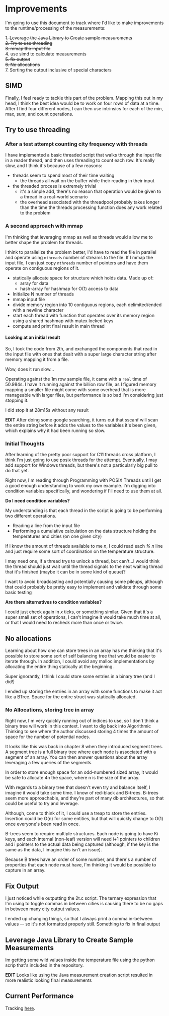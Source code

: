 # Improvements

I'm going to use this document to track where I'd like to make improvements to the runtime/processing of the measurements:

<strike>1. Leverage the Java Library to Create sample measurements</strike>  
<strike>2. Try to use threading</strike>  
<strike>3. mmap the input file</strike>  
4. use simd to calculate measurements  
<strike>5. fix output</strike>  
<strike>6. No allocations</strike>  
7. Sorting the output inclusive of special characters  

## SIMD

Finally, I feel ready to tackle this part of the problem. Mapping this out in my head, I think the best idea would be to work on four rows of data at a time. After I find four different nodes, I can then use intrinsics for each of the min, max, sum, and count operations.

## Try to use threading

### After a test attempt counting city frequency with threads

I have implemented a basic threaded script that walks through the input file in a reader thread, and then uses threading to count each row. It's really slow, and I think it's because of a few reasons:

- threads seem to spend most of their time waiting
  - the threads all wait on the buffer while their reading in their input
- the threaded process is extremely trivial
  - it's a simple add, there's no reason that operation would be given to a thread in a real-world scenario
  - the overhead associated with the threadpool probably takes longer than the time the threads processing function does any work related to the problem

### A second approach with mmap

I'm thinking that leveraging mmap as well as threads would allow me to better shape the problem for threads.

I think to parallelize the problem better, I'd have to read the file in parallel and operate using `nthreads` number of streams to the file. If I mmap the input file, I can just copy `nthreads` number of pointers and have them operate on contiguous regions of it.

- statically allocate space for structure which holds data. Made up of:
  - array for data
  - hash-array for hashmap for O(1) access to data
- Initialize N number of threads
- mmap input file
- divide memory region into 10 contiguous regions, each delimited/ended with a newline character
- start each thread with function that operates over its memory region using a shared hashmap with mutex locked keys
- compute and print final result in main thread

#### Looking at an initial result

So, I took the code from 2th, and exchanged the components that read in the input file with ones that dealt with a super large character string after memory mapping it from a file.

Wow, does it run slow...

Operating against the 1m row sample file, it came with a `real` time of 50.984s. I have it running against the billion row file, as I figured memory mapping a smaller file might come with some overhead that is more manageable with larger files, but performance is so bad I'm considering just stopping it.

I did stop it at 28m15s without any result

**EDIT** After doing some google searching, it turns out that sscanf will scan the entire string before it adds the values to the variables it's been given, which explains why it had been running so slow.

### Initial Thoughts

After learning of the pretty poor support for C11 threads cross platform, I think I'm just going to use posix threads for the attempt. Eventually, I may add support for Windows threads, but there's not a particularly big pull to do that yet.

Right now, I'm reading through Programming with POSIX Threads until I get a good enough understanding to work my own example. I'm digging into condition variables specifically, and wondering if I'll need to use them at all.

**Do I need condition variables?**

My understanding is that each thread in the script is going to be performing two different operations.

- Reading a line from the input file
- Performing a cumulative calculation on the data structure holding the temperatures and cities (on one given city)

If I know the amount of threads available to me *n*, I could read each *% n* line and just require some sort of coordination on the temperature structure.

I may need one, if a thread trys to unlock a thread, but can't...I would think the thread should just wait until the thread signals to the next waiting thread that it's finished (maybe it can be in some kind of queue)?

I want to avoid broadcasting and potentially causing some pileups, although that could probably be pretty easy to implement and validate through some basic testing

**Are there alternatives to condition variables?**

I could just check again in *x* ticks, or something similar. Given that it's a super small set of operations, I can't imagine it would take much time at all, or that I would need to recheck more than once or twice.

## No allocations

Learning about how one can store trees in an array has me thinking that it's possible to store some sort of self balancing tree that would be easier to iterate through. In addition, I could avoid any malloc implementations by allocating the entire thing statically at the beginning.

Super ignorantly, I think I could store some entries in a binary tree (and I did!)

I ended up storing the entries in an array with some functions to make it act like a BTree. Space for the entire struct was statically allocated.

### No Allocations, storing tree in array

Right now, I'm very quickly running out of indices to use, so I don't think a binary tree will work in this context. I want to dig back into Algorithmic Thinking to see where the author discussed storing 4 times the amount of space for the number of potential nodes.

It looks like this was back in chapter 8 when they introduced segment trees. A segment tree is a full binary tree where each node is associated with a segment of an array. You can then answer questions about the array leveraging a few queries of the segments.

In order to store enough space for an odd-numbered sized array, it would be safe to allocate 4n the space, where n is the size of the array.

With regards to a binary tree that doesn't even try and balance itself, I imagine it would take some time. I know of red-black and B-trees. B-trees seem more approachable, and they're part of many db architectures, so that could be useful to try and leverage.

Although, come to think of it, I could use a treap to store the entries. Insertion could be O(n) for some entities, but that will quickly change to O(1) once everyone's been read in once.

B-trees seem to require multiple structures. Each node is going to have Ki keys, and each internal (non-leaf) version will need i+1 pointers to children and i pointers to the actual data being captured (although, if the key is the same as the data, I imagine this isn't an issue).

Because B trees have an order of some number, and there's a number of properties that each node must have, I'm thinking it would be possible to capture in an array.

## Fix Output

I just noticed while outputting the 2t.c script. The ternary expression that I'm using to toggle commas in between cities is causing there to be no gaps in between many city output values.

I ended up changing things, so that I always print a comma in-between values -- so it's not formatted properly still. Something to fix in final output

## Leverage Java Library to Create Sample Measurements

Im getting some wild values inside the temperature file using the python scrip that's included in the repository.

**EDIT** Looks like using the Java measurement creation script resulted in more realistic looking final measurements

## Current Performance

Tracking [here](https://docs.google.com/spreadsheets/d/1oQP-8DpzyQMM9UjE5GoIkKkJ0U-A2OhIoDmxKX1bNlU/edit?usp=sharing).
